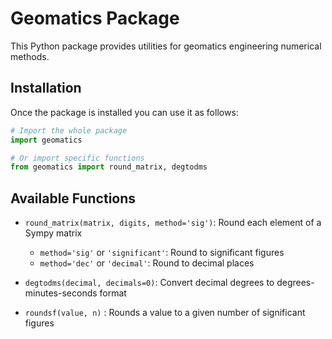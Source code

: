 # Geomatics Package

This Python package provides utilities for geomatics engineering numerical methods.

## Installation

Once the package is installed you can use it as follows:

```python
# Import the whole package
import geomatics

# Or import specific functions
from geomatics import round_matrix, degtodms
```

## Available Functions

- `round_matrix(matrix, digits, method='sig')`: Round each element of a Sympy matrix
  - `method='sig'` or `'significant'`: Round to significant figures
  - `method='dec'` or `'decimal'`: Round to decimal places

- `degtodms(decimal, decimals=0)`: Convert decimal degrees to degrees-minutes-seconds format

- `roundsf(value, n)` : Rounds a value to a given number of significant figures
